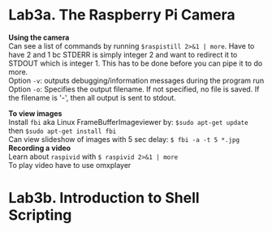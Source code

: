 
# Lab3a. The Raspberry Pi Camera  
**Using the camera**  
Can see a list of commands by running `$raspistill 2>&1 | more`. Have to have 2 and 1 bc STDERR is simply integer 2 and want to redirect it to STDOUT which is integer 1. This has to be done before you can pipe it to do more.  
Option `-v`: outputs debugging/information messages during the program run  
Option `-o`: Specifies the output filename. If not specified, no file is saved. If the filename is '-', then all output is sent to stdout.  

**To view images**  
Install `fbi` aka Linux FrameBufferImageviewer by: `$sudo apt-get update` then `$sudo apt-get install fbi`  
Can view slideshow of images with 5 sec delay: `$ fbi -a -t 5 *.jpg`  
**Recording a video**   
Learn about `raspivid` with `$ raspivid 2>&1 | more`  
To play video have to use omxplayer  

# Lab3b. Introduction to Shell Scripting
